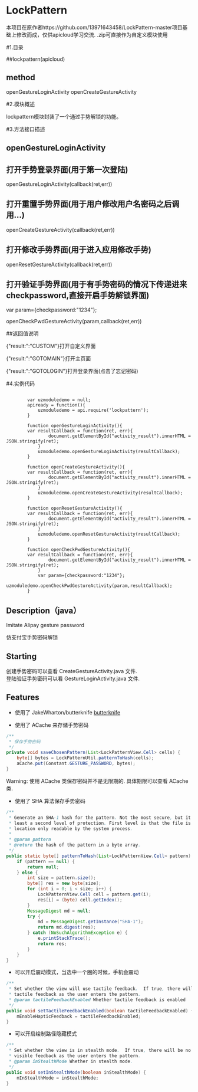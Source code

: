 # LockPattern

本项目在原作者https://github.com/13971643458/LockPattern-master项目基础上修改而成，仅供apicloud学习交流.  .zip可直接作为自定义模块使用

#1.目录

##lockpattern(apicloud)

## method

openGestureLoginActivity     openCreateGestureActivity

#2.模块概述

lockpattern模块封装了一个通过手势解锁的功能。

#3.方法接口描述

## openGestureLoginActivity

## 打开手势登录界面(用于第一次登陆)

openGestureLoginActivity(callback(ret,err))

## 打开重置手势界面(用于用户修改用户名密码之后调用...)

openCreateGestureActivity(callback(ret,err))

## 打开修改手势界面(用于进入应用修改手势)

openResetGestureActivity(callback(ret,err))

## 打开验证手势界面(用于有手势密码的情况下传递进来checkpassword,直接开启手势解锁界面)

var param={checkpassword:"1234"};

openCheckPwdGestureActivity(param,callback(ret,err))

##返回值说明

{"result:":"CUSTOM"}打开自定义界面

{"result:":"GOTOMAIN"}打开主页面

{"result:":"GOTOLOGIN"}打开登录界面(点击了忘记密码)  

#4.实例代码
```
		
		var uzmoduledemo = null;
		apiready = function(){
	    	uzmoduledemo = api.require('lockpattern');
	    }
	    
		function openGestureLoginActivity(){
		var resultCallback = function(ret, err){
		        document.getElementById("activity_result").innerHTML = JSON.stringify(ret);
			}
	        uzmoduledemo.openGestureLoginActivity(resultCallback);
		}
		
	    function openCreateGestureActivity(){
	    var resultCallback = function(ret, err){
		        document.getElementById("activity_result").innerHTML = JSON.stringify(ret);
			}
	        uzmoduledemo.openCreateGestureActivity(resultCallback);
	    }
	    
	    function openResetGestureActivity(){
		var resultCallback = function(ret, err){
		        document.getElementById("activity_result").innerHTML = JSON.stringify(ret);
			}
	        uzmoduledemo.openResetGestureActivity(resultCallback);
		}
		
	    function openCheckPwdGestureActivity(){
		var resultCallback = function(ret, err){
		        document.getElementById("activity_result").innerHTML = JSON.stringify(ret);
			}
			var param={checkpassword:"1234"};
	        uzmoduledemo.openCheckPwdGestureActivity(param,resultCallback);
		}

```

## Description（java）

Imitate Alipay gesture password

仿支付宝手势密码解锁

## Starting

创建手势密码可以查看 CreateGestureActivity.java 文件.  
登陆验证手势密码可以看 GestureLoginActivity.java 文件.

## Features

* 使用了 JakeWharton/butterknife [butterknife](https://github.com/JakeWharton/butterknife)

* 使用了 ACache 来存储手势密码

```java
/**
 * 保存手势密码
 */
private void saveChosenPattern(List<LockPatternView.Cell> cells) {
    byte[] bytes = LockPatternUtil.patternToHash(cells);
    aCache.put(Constant.GESTURE_PASSWORD, bytes);
}
```

Warning: 使用 ACache 类保存密码并不是无限期的. 具体期限可以查看 ACache 类.

* 使用了 SHA 算法保存手势密码

```java
/**
 * Generate an SHA-1 hash for the pattern. Not the most secure, but it is at
 * least a second level of protection. First level is that the file is in a
 * location only readable by the system process.
 *
 * @param pattern
 * @return the hash of the pattern in a byte array.
 */
public static byte[] patternToHash(List<LockPatternView.Cell> pattern) {
    if (pattern == null) {
        return null;
    } else {
        int size = pattern.size();
        byte[] res = new byte[size];
        for (int i = 0; i < size; i++) {
            LockPatternView.Cell cell = pattern.get(i);
            res[i] = (byte) cell.getIndex();
        }
        MessageDigest md = null;
        try {
            md = MessageDigest.getInstance("SHA-1");
            return md.digest(res);
        } catch (NoSuchAlgorithmException e) {
            e.printStackTrace();
            return res;
        }
    }
}
```

* 可以开启震动模式，当选中一个圈的时候，手机会震动

```java
/**
 * Set whether the view will use tactile feedback.  If true, there will be
 * tactile feedback as the user enters the pattern.
 * @param tactileFeedbackEnabled Whether tactile feedback is enabled
 */
public void setTactileFeedbackEnabled(boolean tactileFeedbackEnabled) {
	mEnableHapticFeedback = tactileFeedbackEnabled;
}
```

* 可以开启绘制路径隐藏模式

```java
/**
 * Set whether the view is in stealth mode.  If true, there will be no
 * visible feedback as the user enters the pattern.
 * @param inStealthMode Whether in stealth mode.
 */
public void setInStealthMode(boolean inStealthMode) {
	mInStealthMode = inStealthMode;
}
```


